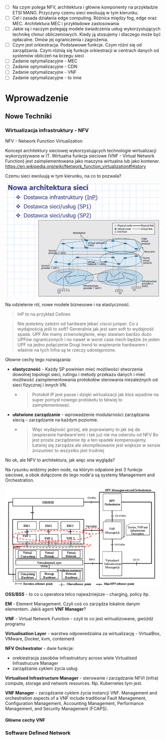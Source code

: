 - [ ] Na czym polega NFV, architektura i główne komponenty na przykładzie ETSI MANO. Przyczyny czemu sieci ewoluują w tym kierunku.
- [ ] Cel i zasada działania edge computing. Różnica między fog, edge oraz MEC. Architektura MEC i przykładowe zastosowania
- [ ] Jakie są i naczym polegają modele świadczenia usług wykorzystujących technikę chmur obliczeniowych. Kiedy ją stosujemy i dlaczego może być opłacalne. Omów jej ograniczenia i zagrożenia.
- [ ] Czym jest orkiestracja. Podstawowe funkcje. Czym różni się od zarządzania. Czym różnią się funkcje orkiestracji w centrach danych od systemów obliczeń na brzegu sieci
- [ ] Zadanie optymalizacyjne - MEC
- [ ] Zadanie optymalizacyjne - CDN
- [ ] Zadanie optymalizacyjne - VNF
- [ ] Zadanie optymalizacyjne - to inne

# Wprowadzenie

## Nowe Techniki

### Wirtualizacja infrastruktury - NFV

NFV - Network Function Virtualization

Koncept architektury sieciowej wykorzystujących technologie wirtualizacji wykorzystywane w IT. Wirtualna funkcja sieciowe (VNF - Virtual Network Function) jest zaimplementowana jako maszyna wirtualna lub jako kontener. https://en.wikipedia.org/wiki/Network_function_virtualization#History

Czemu sieci ewoluują w tym kierunku, na co to pozwala?

![](img2/1.png)

Na odzielenie ról, nowe modele biznesowe i na elastyczność.

> InP to na przykład Cellnex

> Nie jesteśmy zależni od hardware jebać ciscoi juniper. Co z wydajnością jeśli to soft? Generalnie jak jest sam soft to wydajność spada.
> UPF 
> Ale mamy zrównoleglenie, więc stawiam bardzo dużo UPFów ograniczonych i no nawet w worst case niech będzie że jeden UPF na jedno połączenie
> Drugi trend to wspieranie hardwarem i właśnie na tych Infra są te rzeczy udostępnione.

Głowne cechy tego rozwiązania:

- **elastyczność** - Każdy SP powinien mieć możliwości stworzenia dowolnej topologii sieci, rutingu i metody przekazu danych i mieć możliwość zaimplementowania protokołów sterowania niezależnych od sieci fizycznej i innych VN.

  - >  Protokół IP jest passe i dzięki wirtualizacji jak ktoś wpadnie na super pomysł nowego protokołu to łatwiej to zaimplementować.

- **ułatwione zarządzanie** - wprowadzenie modularności zarządzania siecią – zarządzanie na każdym poziomie.

  - > Więc wydajność gorzej, ale poprawiamy to jak się da (wspieranie hardware'em) i tak już nie ma odwrotu od NFV Bo jest proste zarządzenie itp a ten spadek kompensujemy.
    > Łatwiej się zarządza ale skomplikowanie jest większe w sensie zrozumieć to wszystko jest trudniej 

No ok, ale NFV to architektura, jak więc ona wygląda?

Na rysunku widzimy jeden node, na którym odpalone jest 3 funkcje sieciowe, a obok dołączone do tego node'a są systemy Management and Orchestration.

![](img2/2.png)

**OSS/BSS** - to co u operatora telco najważniejsze - charging, policy itp.

**EM** - Element Management. Czyli coś co zarządza lokalnie danym elementem. Jakiś agent **VNF Manager**?

**VNF** - Virtual Network Function - czyli to co jest wirtualizowane, gwóźdź programu

**Virtualisation Layer** - warstwa odpowiedzialna za wirtualizację - VirtualBox, VMware, Docker, kvm, conteinerd

**NFV Orchestrator** - dwie funkcje:

- orekiestracja zasobów infrastruktury across wiele Virtualised Infrastrucure Manager 
- zarządzanie cyklem życia usług

**Virtualised Infrastructure Manager** - sterowanie i zarządzanie NFVI (infra) compute, storage and network resources. Np. Kubernetes tym jest.

**VNF Manager** - zarządzanie cyklem życia instancji VNF. Management and orchestration aspects of a VNF include traditional Fault Management, Configuration Management, Accounting Management, Performance Management, and Security Management (FCAPS).



#### Główne cechy VNF



### Software Defined Network


